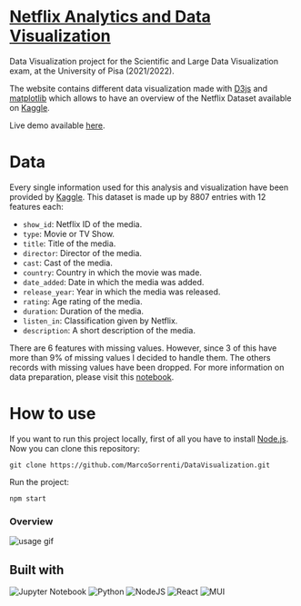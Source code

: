 # [Netflix Analytics and Data Visualization](https://marcosorrenti.github.io/DataVisualization/)

Data Visualization project for the Scientific and Large Data Visualization exam, at the University of Pisa (2021/2022).

The website contains different data visualization made with [D3js](https://d3js.org/) and [matplotlib](https://matplotlib.org/) which allows to have an overview of the Netflix Dataset available on [Kaggle](https://www.kaggle.com/datasets/shivamb/netflix-shows).

Live demo available [here](https://marcosorrenti.github.io/DataVisualization/).


# Data
Every single information used for this analysis and visualization have been provided by [Kaggle](https://www.kaggle.com/datasets/shivamb/netflix-shows). This dataset is made up by 8807 entries with 12 features each:
- `show_id`: Netflix ID of the media.
- `type`: Movie or TV Show.
- `title`: Title of the media.
- `director`: Director of the media.
- `cast`: Cast of the media.
- `country`: Country in which the movie was made.
- `date_added`: Date in which the media was added.
- `release_year`: Year in which the media was released.
- `rating`: Age rating of the media.
- `duration`: Duration of the media.
- `listen_in`: Classification given by Netflix.
- `description`: A short description of the media.

There are 6 features with missing values. However, since 3 of this have more than 9% of missing values I decided to handle them. The others records with missing values have been dropped. For more information on data preparation, please visit this [notebook](https://github.com/MarcoSorrenti/DataVisualization/blob/master/netflix_analysis/src/data/data_preparation.ipynb).


# How to use
If you want to run this project locally, first of all you have to install [Node.js](https://nodejs.org/en/).
Now you can clone this repository:
```
git clone https://github.com/MarcoSorrenti/DataVisualization.git
```
Run the project:
```
npm start
```

### Overview
![usage gif](https://github.com/MarcoSorrenti/DataVisualization/tree/master/netflix_analysis/src/Dashboard/Components/data/overview.gif?raw=true)

## Built with
![Jupyter Notebook](https://img.shields.io/badge/jupyter-%23FA0F00.svg?style=for-the-badge&logo=jupyter&logoColor=white)
![Python](https://img.shields.io/badge/python-3670A0?style=for-the-badge&logo=python&logoColor=ffdd54)
![NodeJS](https://img.shields.io/badge/node.js-6DA55F?style=for-the-badge&logo=node.js&logoColor=white)
![React](https://img.shields.io/badge/react-%2320232a.svg?style=for-the-badge&logo=react&logoColor=%2361DAFB)
![MUI](https://img.shields.io/badge/MUI-%230081CB.svg?style=for-the-badge&logo=mui&logoColor=white)